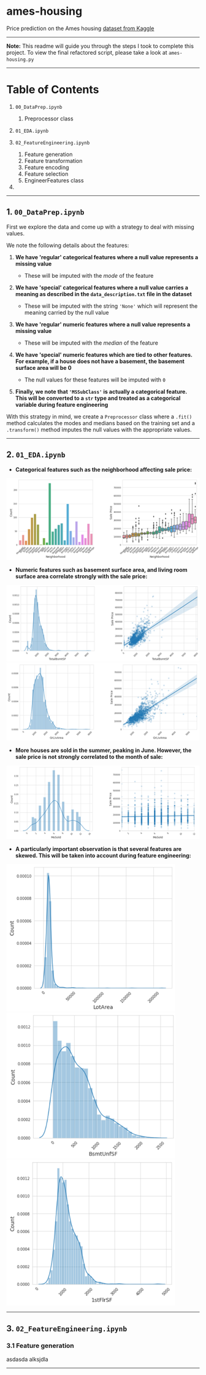 # ames-housing
Price prediction on the Ames housing [dataset from Kaggle](https://www.kaggle.com/c/house-prices-advanced-regression-techniques/data)

---
**Note:** This readme will guide you through the steps I took to complete this project. To view the final refactored script, please take a look at `ames-housing.py`

---

# Table of Contents
1. `00_DataPrep.ipynb`
    1. Preprocessor class

2. `01_EDA.ipynb` 

3. `02_FeatureEngineering.ipynb`
    1. Feature generation
    2. Feature transformation
    3. Feature encoding
    4. Feature selection
    5. EngineerFeatures class

4. 

---
## 1. `00_DataPrep.ipynb`

First we explore the data and come up with a strategy to deal with missing values. 

We note the following details about the features:
1. **We have 'regular' categorical features where a null value represents a missing value**
    * These will be imputed with the _mode_ of the feature

2. **We have 'special' categorical features where a null value carries a meaning as described in the `data_description.txt` file in the dataset**
    * These will be imputed with the string `'None'` which will represent the meaning carried by the null value

3. **We have 'regular' numeric features where a null value represents a missing value**
    * These will be imputed with the _median_ of the feature

4. **We have 'special' numeric features which are tied to other features. For example, if a house does not have a basement, the basement surface area will be 0**
    *   The null values for these features will be imputed with `0` 

5. **Finally, we note that `'MSSubClass'` is actually a categorical feature. This will be converted to a `str` type and treated as a categorical variable during feature engineering**

With this strategy in mind, we create a `Preprocessor` class where a `.fit()` method calculates the modes and medians based on the training set and a `.transform()` method imputes the null values with the appropriate values. 

---
## 2. `01_EDA.ipynb`

* **Categorical features such as the neighborhood affecting sale price:**
<img  src="https://github.com/s-mushnoori/ames-housing/blob/main/Images/Neighborhood.PNG">

* **Numeric features such as basement surface area, and living room surface area correlate strongly with the sale price:**
<img  src="https://github.com/s-mushnoori/ames-housing/blob/main/Images/BasementSF.PNG">
<img  src="https://github.com/s-mushnoori/ames-housing/blob/main/Images/LivSF.PNG">

* **More houses are sold in the summer, peaking in June. However, the sale price is not strongly correlated to the month of sale:**
<img  src="https://github.com/s-mushnoori/ames-housing/blob/main/Images/MoSold.PNG">

* **A particularly important observation is that several features are skewed. This will be taken into account during feature engineering:**
<img  src="https://github.com/s-mushnoori/ames-housing/blob/main/Images/LotAreaSkew.PNG" width=440>
<img  src="https://github.com/s-mushnoori/ames-housing/blob/main/Images/BasementUnfSkew.PNG" width=440>
<img  src="https://github.com/s-mushnoori/ames-housing/blob/main/Images/1stFlrSkew.PNG" width=440>

---
## 3. `02_FeatureEngineering.ipynb`

### 3.1 Feature generation
asdasda alksjdla

---


